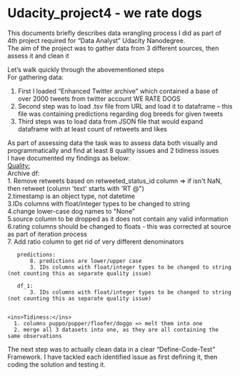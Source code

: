 # Udacity_project4 - we rate dogs

This documents briefly describes data wrangling process I did as part of 4th project required for “Data Analyst” Udacity Nanodegree.  
The aim of the project was to gather data from 3 different sources, then assess it and clean it  

Let’s walk quickly through the abovementioned steps  
For gathering data:  
1)	First I loaded “Enhanced Twitter archive” which contained a base of over 2000 tweets from twitter account WE RATE DOGS  
2)	Second step was to load .tsv file from URL and load it to dataframe – this file was containing predictions regarding dog breeds for given tweets  
3)	Third steps was to load data from JSON file that would expand dataframe with at least count of retweets and likes
   
As part of assessing data the task was to assess data both visually and programmatically and find at least 8 quality issues and 2 tidiness issues  
I have documented my findings as below:  
  <ins>Quality:</ins>  
     Archive df:  
       1. Remove retweets based on retweeted_status_id column => if isn't NaN, then retweet (column 'text' starts with 'RT @")  
        2.timestamp is an object type, not datetime  
        3.IDs columns with float/integer types to be changed to string  
        4.change lower-case dog names to "None"  
        5.source column to be dropped as it does not contain any valid information  
        6.rating columns should be changed to floats - this was corrected at source as part of iteration process   
        7. Add ratio column to get rid of very different denominators  
           
       predictions:    
           8. predictions are lower/upper case  
           3. IDs columns with float/integer types to be changed to string (not counting this as separate quality issue)   
          
       df_1:  
           3. IDs columns with float/integer types to be changed to string (not counting this as separate quality issue)  
        
        
    <ins>Tidiness:</ins>  
      1. columns puppo/pupper/floofer/doggo => melt them into one  
      2. merge all 3 datasets into one, as they are all containing the same observations  

The next step was to actually clean data in a clear “Define-Code-Test” Framework. I have tackled each identified issue as first defining it, then coding the solution and testing it.  
